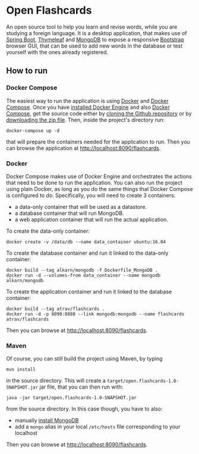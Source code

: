 # Open Flashcards
An open source tool to help you learn and revise words, while you are studying a foreign language. It is a desktop application, that makes use of [Spring Boot](http://projects.spring.io/spring-boot/), [Thymeleaf](http://www.thymeleaf.org/) and [MongoDB](https://www.mongodb.org/) to expose a responsive [Bootstrap](http://getbootstrap.com/) browser GUI, that can be used to add new words in the database or test yourself with the ones already registered.

## How to run

### Docker Compose

The easiest way to run the application is using [Docker](https://www.docker.com/) and [Docker Compose](https://www.docker.com/products/docker-compose). Once you have [installed Docker Engine](https://docs.docker.com/engine/installation/) and also [Docker Compose](https://docs.docker.com/compose/install/), get the source code either by [cloning the Github repository](https://help.github.com/articles/cloning-a-repository/) or by [downloading the zip file](https://github.com/atrav/open.flashcards/archive/master.zip). Then, inside the project's directory run:

    docker-compose up -d 
    
that will prepare the containers needed for the application to run. Then you can browse the application at [http://localhost:8090/flashcards](http://localhost:8090/flashcards).

### Docker

Docker Compose makes use of Docker Engine and orchestrates the actions that need to be done to run the application. You can also run the project using plain Docker, as long as you do the same things that Docker Compose is configured to do. Specifically, you will need to create 3 containers:

* a data-only container that will be used as a datastore.
* a database container that will run MongoDB.
* a web application container that will run the actual application.

To create the data-only container:

    docker create -v /data/db --name data_container ubuntu:16.04

To create the database container and run it linked to the data-only container:

    docker build --tag alkarn/mongodb -f Dockerfile_MongoDB .
    docker run -d --volumes-from data_container --name mongodb alkarn/mongodb

To create the application container and run it linked to the database container:

    docker build --tag atrav/flashcards .
    docker run -d -p 8090:8080 --link mongodb:mongodb --name flashcards atrav/flashcards 
    
Then you can browse at [http://localhost:8090/flashcards](http://localhost:8090/flashcards).

### Maven

Of course, you can still build the project using Maven, by typing
 
    mvn install

in the source directory. This will create a `target/open.flashcards-1.0-SNAPSHOT.jar` jar file, that you can then run with:

    java -jar target/open.flashcards-1.0-SNAPSHOT.jar
    
from the source directory. In this case though, you have to also:

* manually [install MongoDB](https://docs.mongodb.org/manual/installation/)
* add a `mongo` alias in your local `/etc/hosts` file corresponding to your localhost

Then you can browse at [http://localhost:8090/flashcards](http://localhost:8090/flashcards).
